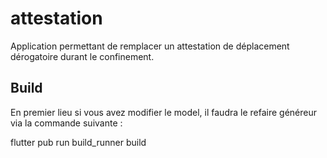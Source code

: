 # attestation

Application permettant de remplacer un attestation de déplacement dérogatoire durant le confinement.

## Build

En premier lieu si vous avez modifier le model, il faudra le refaire généreur via la commande suivante :

flutter pub run build_runner build



